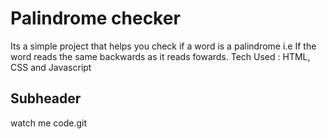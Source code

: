 # Palindrome checker

Its a simple project that helps you check if a word is a palindrome i.e If the word reads the same backwards as it reads fowards.
Tech Used : HTML, CSS and Javascript
 ## Subheader

 watch me code.git